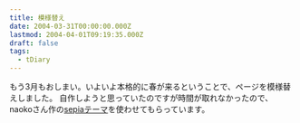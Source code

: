 ```yaml
---
title: 模様替え
date: 2004-03-31T00:00:00.000Z
lastmod: 2004-04-01T09:19:35.000Z
draft: false
tags:
  - tDiary
---
```


もう3月もおしまい。いよいよ本格的に春が来るということで、ページを模様替えしました。 自作しようと思っていたのですが時間が取れなかったので、naokoさん作の[sepiaテーマ](http://www.undefine.to/~naoko/wiki.cgi?tDiaryTheme#i4)を使わせてもらっています。
